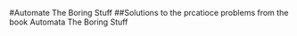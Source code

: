 #Automate The Boring Stuff
##Solutions to the prcatioce problems from the book Automata The Boring Stuff
